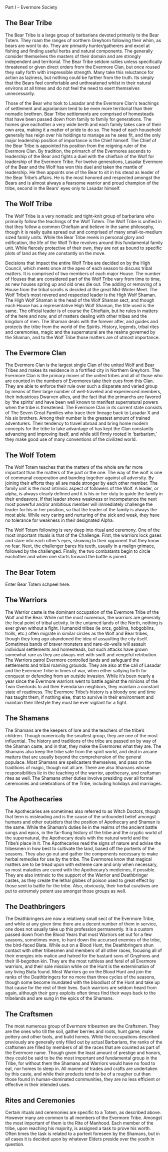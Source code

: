 Part I – Evermore Society

## The Bear Tribe

The Bear Tribe is a large group of barbarians devoted primarily to the Bear Totem. They roam the ranges of northern Greyhorn following their whim, as bears are wont to do. They are primarily hunter/gatherers and excel at fishing and finding useful herbs and natural components. The generally consider themselves the masters of their domain and are strongly independent and territorial. The Bear Tribe seldom rallies unless specifically threatened or given direct orders from the Evermore Clan, but once roused they sally forth with irrepressible strength. Many take this reluctance for action as laziness, but nothing could be farther from the truth. Its simply that the Bears feel comfortable and unthreatened whilst in their natural environs at all times and do not feel the need to exert themselves unnecessarily.

Those of the Bear who took to Lasadar and the Evermore Clan's teachings of settlement and agrarianism tend to be even more territorial than their nomadic brethren. Bear Tribe settlements are comprised of homesteads that have been passed down from family to family for generations. The homes give eachother a very wide berth and each family takes care of their own area, making it a matter of pride to do so. The head of each household generally has reign over his holdings to manage as he sees fit, and the only major leadership position of importance is the Chief himself. The Chief of the Bear Tribe is appointed his position from the reigning ruler of the Evermore Clan. By tradition, the primarch of the Evermores ascends to leadership of the Bear and fights a duel with the chieftain of the Wolf for leadership of the Evermore Tribe. For twelve generations, Lasadar Evermore of the Bear and the Wolf has won this duel and taken the mantle of leadership. He then appoints one of the Bear to sit in his stead as leader of the Bear Tribe’s affairs. He is the most honored and respected amongst the Bears and is almost always a fearsome warrior and proud champion of the tribe, second in the Bears’ eyes only to Lasadar himself.

## The Wolf Tribe

The Wolf Tribe is a very nomadic and tight-knit group of barbarians who primarily follow the teachings of the Wolf Totem. The Wolf Tribe is unified in that they follow a common Chieftain and believe in the same philosophy, though it is really quite spread out and comprised of many small-to-medium sized family units. While the Bear Tribe revels in personal glory and edification, the life of the Wolf Tribe revolves around this fundamental family unit. While fiercely protective of their own, they are not as bound to specific plots of land as they are constantly on the move. 

Decisions that impact the entire Wolf Tribe are decided on by the High Council, which meets once at the apex of each season to discuss tribal matters. It is comprised of two members of each major House. The number of Houses that are considered part of the Wolf Tribe vary from time to time, as new houses spring up and old ones die out. The adding or removing of a House from the tribal scrolls is decided at the great Mid-Winter Meet. The Wolf Tribe’s most revered and respected leader is the High Wolf Shaman. The High Wolf Shaman is the head of the Wolf Shaman sect, and though each House has a representative High Wolf Shaman, the title used is the same. The official leader is of course the Chieftain, but he rules in matters of the here and now, and of matters dealing with other tribes and the kingdom of men. The Shaman deals with the forever after, and guides and protects the tribe from the world of the Spirits. History, legends, tribal rites and ceremonies, magic and the supernatural are the realms governed by the Shaman, and to the Wolf Tribe those matters are of utmost importance. 

## The Evermore Clan

The Evermore Clan is the largest single Clan of the united Wolf and Bear Tribes and makes its residence in a fortified city in Northern Greyhorn. The Evermore Clan is the primary mover of the united tribes and all of those who are counted in the numbers of Evermores take their cues from this Clan. They are able to enforce their rule over such a disparate and varied group by means of their large number of well-traveled and experienced members, their industrious Dwarven allies, and the fact that the primarchs are favored by ‘the spirits’ and have been well known to manifest supernatural powers when the tribe is threatened. The Evermore Clan in its current state consists of The Seven Great Families who trace their lineage back to Lasadar X and his six brothers. Among their number is the greatest amount of trained adventurers. Their tendency to travel abroad and bring home modern concepts for the tribe to take advantage of has kept the Clan constantly advancing and improving itself, and while still firmly rooted in ‘barbarism,’ they make good use of many conventions of the civilized world.

## The Wolf Totem

The Wolf Totem teaches that the matters of the whole are far more important than the matters of the part or the one. The way of the wolf is one of communal cooperation and banding together against all adversity. By joining their efforts they all are made stronger by each other member. The family unit is the most intrinsic aspect of followers of the Wolf. A leader, or alpha, is always clearly defined and it is his or her duty to guide the family in their endeavors. If that leader shows weakness or incompetence the next most powerful and/or ambitious member will immediately challenge the leader for his or her position, so that the leader of the family is always the most able. While very caring and nurturing of the sick and weak, they have no tolerance for weakness in their designated Alpha.

The Wolf Totem following is very deep into ritual and ceremony. One of the most important rituals is that of the Challenge. First, the warriors lock gases and stare into each other’s eyes, showing to their opponent that they know no fear. Next, the challenger bares his teeth, usually in a malign grimace, followed by the challenged. Finally, the two combatants begin to circle eachother and when one starts forward the battle is joined.

## The Bear Totem

Enter Bear Totem schpeel here.

## The Warriors

The Warrior caste is the dominant occupation of the Evermore Tribe of the Wolf and the Bear. While not the most numerous, the warriors are generally the focal point of tribal activity. In the untamed lands of the North, nothing is ever given without a fight. Humanoid tribes (ie orcs, goblins, hobgoblins, trolls, etc.) often migrate in similar circles as the Wolf and Bear tribes, though they long ago abandoned the idea of assaulting the city itself. Sometimes bands of braver monsters and nare-do-wells will assault individual settlements and homesteads, but such attacks have grown somewhat rare as they are always met with swift and vengeful retribution. The Warriors patrol Evermore controlled lands and safeguard the settlements and tribal roaming grounds. They are also at the call of Lasadar and the Evermore Tribe in times of war, when either sallying forth for conquest or defending from an outside invasion. While it’s been nearly a year since the Evermore warriors went to battle against the minions of the Twin Overlords to aid their Evendarian neighbors, they maintain a constant state of readiness. The Evermore Tribe’s history is a bloody one and time has taught them, if nothing else, that to survive in their environment and maintain their lifestyle they must be ever vigilant for a fight.

## The Shamans

The Shamans are the keepers of lore and the teachers of the tribe’s children. Though numerically the smallest group, they are one of the most influential. The history and traditions of the tribe are passed on by way of the Shaman caste, and in that, they make the Evermores what they are. The Shamans also keep the tribe safe from the spirit world, and deal in arcane matters that are usually beyond the comprehension of the general populace. Most Shamans are spellcasters themselves, and pass on the traditions of magic, though not all are. There are also Shamans whose responsibilities lie in the teaching of the warrior, apothecary, and craftsman rites as well. The Shamans other duties involve presiding over all formal ceremonies and celebrations of the Tribe, including holidays and marriages.

## The Apothecaries

The Apothecaries are sometimes also referred to as Witch Doctors, though that term is misleading and is the cause of the unfounded belief amongst humans and other outsiders that the position of Apothecary and Shaman is the same. While the Shaman’s duties lie in the realms of the ancient battle songs and epics, in the far-flung history of the tribe and the cryptic world of the supernatural, the Apothecary deals with the natural world and the Tribe’s place in it. The Apothecaries read the signs of nature and advise the tribesmen in how best to cultivate the land, based off the portents of the seasons. They also go out and gather the components necessary to make herbal remedies for use by the tribe. The Evermores know that magical matters are to be tread upon with extreme care and only when necessary, so most maladies are cured with the Apothecary’s medicines, if possible. They are also intrinsic to the support of the Warrior and Deathbringer castes, as they create the lethal globes of poison used to great effect by those sent to battle for the tribe. Also, obviously, their herbal curatives are put to extremely potent use amongst those groups as well.

## The Deathbringers

The Deathbringers are now a relatively small sect of the Evermore Tribe, and while at any given time there are a decent number of them in service, one does not usually take up this profession permanently. It is a custom passed down from the Blood Years that most Warriors set out for a few seasons, sometimes more, to hunt down the accursed enemies of the tribe, the bird-faced Biata. While out on a Blood Hunt, the Deathbringers shun contact with other tribesmen and members of all other races, focusing all of their energies into malice and hatred for the bastard sons of Gryphons and their ill-begotten kin. They are the most ruthless and feral of all Evermore warriors, and their sole mission while on the Hunt is the extermination of any living Biata found. Most Warriors go on the Blood Hunt and join the ranks of the Deathbringers for no more than three cycles of the seasons, though some become inundated with the bloodlust of the Hunt and take up that cause for the rest of their lives. Such warriors are seldom heard from again, although their gory exploits often times find their ways back to the tribelands and are sung in the epics of the Shamans.

## The Craftsmen

 The most numerous group of Evermore tribesmen are the Craftsmen. They are the ones who till the soil, gather berries and roots, hunt game, make pottery and other tools, and build homes. While the occupations described previously are generally only filled out by actual Barbarians, the ranks of the craftsmen are filled by members of all the races that are counted as part of the Evermore name. Though given the least amount of prestige and honors, they could be said to be the most important and fundamental group in the Tribe, for without them the Shamans and Warriors would have no food to eat, nor homes to sleep in. All manner of trades and crafts are undertaken by this caste, and while their products tend to be of a rougher cut than those found in human-dominated communities, they are no less efficient or effective in their intended uses.

## Rites and Ceremonies

 Certain rituals and ceremonies are specific to a Totem, as described above. However many are common to all members of the Evermore Tribe. Amongst the most important of them is the Rite of Manhood. Each member of the tribe, upon reaching his majority, is assigned a task to prove his worth. Often times the task is related to a portent foreseen by the Shamans, but in all cases it is decided upon by whatever Elders preside over the youth in question. 